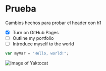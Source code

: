# Prueba
Cambios hechos para probar el header con h1
- [x] Turn on GitHub Pages
- [ ] Outline my portfolio
- [ ] Introduce myself to the world
``` javascript
var myVar = "Hello, world!";
```
![Image of Yaktocat](https://octodex.github.com/images/yaktocat.png)

